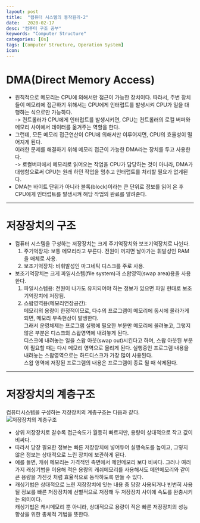 ```yaml
---
layout: post
title:  "컴퓨터 시스템의 동작원리-2"
date:   2020-02-17
desc: "컴퓨터 구조 공부"
keywords: "Computer Structure"
categories: [Os]
tags: [Computer Structure, Operation System]
icon: 
---
```


# DMA(Direct Memory Access)
* 원칙적으로 메모리는 CPU에 의해서만 접근이 가능한 장치이다. 따라서, 주변 장치들이 메모리에 접근하기 위해서는 CPU에게 인터럽트를 발생시켜 CPU가 일을 대행하는 식으로만 가능하다.   
  -> 컨트롤러가 CPU에게 인터럽트를 발생시키면, CPU는 컨트롤러의 로컬 버퍼와 메모리 사이에서 데이터를 옮겨주는 역할을 한다.
* 그런데, 모든 메모리 접근연산이 CPU에 의해서만 이루어지면, CPU의 효율성이 떨어지게 된다.   
  이러한 문제를 해결하기 위해 메모리 접근이 가능한 DMA라는 장치를 두고 사용한다.   
  -> 로컬버퍼에서 메모리로 읽어오는 작업을 CPU가 담당하는 것이 아니라, DMA가 대행함으로써 CPU는 원래 하던 작업을 멈추고 인터럽트를 처리할 필요가 없게된다.
* DMA는 바이트 단위가 아니라 블록(block)이라는 큰 단위로 정보를 읽어 온 후 CPU에게 인터럽트를 발생시켜 해당 작업의 완료를 알려준다.   
   
---   
   
# 저장장치의 구조
* 컴퓨터 시스템을 구성하는 저장장치는 크게 주기억장치와 보조기억장치로 나뉜다.   
  1. 주기억장치: 보통 메모리라고 부른다. 전원이 꺼지면 날아가는 휘발성인 RAM을 매체로 사용.
  2. 보조기억장치: 비휘발성인 마그네틱 디스크를 주로 사용.
* 보조기억장치는 크게 파일시스템(file system)과 스왑영역(swap area)용을 사용한다.   
    1. 파일시스템용: 전원이 나가도 유지되어야 하는 정보가 있으면 파일 현태로 보조기억장치에 저장됨.
    2. 스왑영역용(메모리연장공간):   
      메모리의 용량이 한정적이므로, 다수의 프로그램이 메모리에 동시에 올라가게 되면, 메모리 부족현상이 발생한다.   
      그래서 운영체제는 프로그램 실행에 필요한 부분만 메모리에 올려놓고, 그렇지 않은 부분은 디스크의 스왑영역에 내려놓게 된다.   
      디스크에 내려놓는 일을 스왑 아웃(swap out)시킨다고 하며, 스왑 아웃된 부분이 필요할 때는 다시 메모리 영역으로 올리게 된다. 실행중인 프로그램 내용을 내려놓는 스왑영역으로는 하드디스크가 가장 많이 사용된다.   
      스왑 영역에 저장된 프로그램의 내용은 프로그램이 종료 될 때 삭제된다.   
   
---   
   
# 저장장치의 계층구조
컴퓨터시스템을 구성하는 저장장치의 계층구조는 다음과 같다.   
![저장장치의 계층구조](https://eunhyejung.github.io/assets/contents/content03.PNG)   
   
* 상위 저장장치로 갈수록 접근속도가 월등히 빠르지만, 용량이 상대적으로 작고 값이 비싸다.
* 따라서 당장 필요한 정보는 빠른 저장장치에 넣어두어 실행속도를 높이고, 그렇지 않은 정보는 상대적으로 느린 장치에 보관하게 된다.   
* 예를 들면, 캐쉬 메모리는 가격적인 측면에서 메인메모리 보다 비싸다. 그러나 여러가지 캐싱기법을 이용해 적은 용량의 캐쉬메모리를 사용해서도 메인메모리와 같이 큰 용량을 가진것 처럼 효율적으로 동작하도록 만들 수 있다.   
* 캐싱기법은 상대적으로 느린 저장장치에 잇는 내용 중 당장 사용되거나 빈번히 사용 될 정보를 빠른 저장장치에 선별적으로 저장해 두 저장장치 사이에 속도를 완충시키는 의미이다.   
  캐싱기법은 캐시메모리 뿐 아니라, 상대적으로 용량이 적은 빠른 저장장치의 성능 향상을 위한 총체적 기법을 뜻한다.











